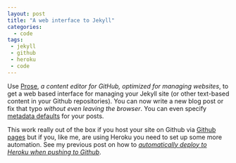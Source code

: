 ```yaml
---
layout: post
title: "A web interface to Jekyll"
categories:
  - code
tags:
 - jekyll
 - github
 - heroku
 - code
---
```


Use [Prose](http://prose.io/), *a content editor for GitHub, optimized for managing websites*, to get a web based interface for managing your Jekyll site (or other text-based content in your Github repositories). You can now write a new blog post or fix that typo *without even leaving the browser*. You can even specify [metadata defaults](http://prose.io/help/handbook.html#metadata_defaults) for your posts.

This work really out of the box if you host your site on Github via [Github pages](http://pages.github.com/) but if you, like me, are using Heroku you need to set up some more automation. See my previous post on how to *[automatically deploy to Heroku when pushing to Github](/2012/07/29/deploy-to-heroku-from-github)*.

